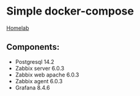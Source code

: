 # Simple docker-compose

 [Homelab]( https://akmalov.com/blog/zabbix-grafana-docker/)

## Components:

- Postgresql 14.2
- Zabbix server 6.0.3
- Zabbix web apache 6.0.3
- Zabbix agent 6.0.3
- Grafana 8.4.6
